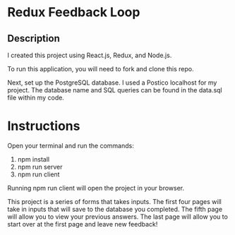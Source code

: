 # Redux Feedback Loop


## Description
I created this project using React.js, Redux, and Node.js.

To run this application, you will need to fork and clone this repo.

Next, set up the PostgreSQL database. I used a Postico localhost for my project. The database name and SQL queries can be found in the data.sql file within my code. 


# Instructions
Open your terminal and run the commands:
1. npm install 
2. npm run server 
3. npm run client

Running npm run client will open the project in your browser.

This project is a series of forms that takes inputs. The first four pages will take in inputs that will save to the database you completed. The fifth page will allow you to view your previous answers. The last page will allow you to start over at the first page and leave new feedback!


